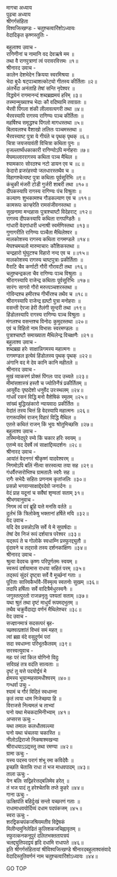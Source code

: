 मागचा अध्याय  
पुढचा अध्याय  
श्रीगर्गसंहिता  
विश्वजित्खण्डः - चतुश्चत्वारिंशोऽध्यायः  
वेदादिकृत कृष्णस्तुतिः -  
  
बहुलाश्व उवाच -  
रागिणीनां च नामानि वद देवऋषे मम ॥  
तथा वै रागपुत्राणां त्वं परावरवित्तमः ॥१॥  
श्रीनारद उवाच -  
कालेन देशभेदेन क्रियया स्वरमिश्रया ॥  
भेदा बुधैः षट्पञ्चाशत्कोट्यो गीतस्य कीर्तिताः ॥२॥  
अंतर्भेदा अनंताहि तेषां सन्ति नृपेश्वर ॥  
विद्ध्येनं रागमानन्दं शब्दब्रह्ममयं हरिम् ॥३॥  
तस्मान्मुख्याश्च भेदाः कौ वदिष्यामि तवाग्रतः ॥  
भैरवी पिंगला शंकी लीलावत्यगरी तथा ॥४॥  
भैरवस्यापि रागस्य रागिण्यः पञ्च कीर्तिताः ॥  
महर्षिश्च समृद्धश्च पिंगलो मागधस्तथा ॥५॥  
बिलावलश्च वैशाखो ललितः पञ्चमस्तथा ॥  
भैरवस्याष्ट पुत्रा ये गीयंते च पृथक् पृथक् ॥६॥  
चित्रा जयजयावंती विचित्रा कथिता पुनः ॥  
वृजल्लार्ष्यंधकाकारी रागिण्योऽपि मनोहराः ॥७॥  
मेघमल्लाररागस्य कथिता पञ्च मैथिल ॥  
श्यामकारः सोरठश्च नटो डायन एव च ॥८॥  
केदारो व्रजरंहस्यो जलधारस्तथैव च ॥  
विहागश्चेत्यष्ट पुत्रा कथिताः पूर्वसूरिभिः ॥९॥  
कंचुकी मंजरी टोडी गुर्जरी शाबरी तथा ॥१०॥  
दीपकस्यापि रागस्य रागिण्यः पंच विश्रुताः ॥  
कल्याणः शुभकामश्च गौडकल्याण एव च ॥११॥  
कामरूपः कान्हरेति रामसंजीवनस्तथा ॥  
सुखनामा मन्दहासः पुत्राश्चाष्टौ विदेहराट् ॥१२॥  
रागस्य दीपकस्यापि कथिता रागपण्डितैः ॥  
गांधारी वेदगांधारी धनाश्री स्वर्मणिस्तथा ॥१३॥  
गुणागरीति रागिण्यः पञ्चैता मैथिलेश्वर ॥  
मालकोशस्य रागस्य कथिता रागमण्डले ॥१४॥  
मेघश्चमचलो मारुमाचारः कौशिकस्तथा ॥  
चन्द्रहारो घुंघुटश्च विहारो नन्द एव च ॥॥१५॥  
मालकोशस्य रागस्य चाष्टपुत्राः प्रकीर्तिताः ॥  
वैराटि चैव कर्णाटी गौरी गौरावटी तथा ॥१६॥  
चतुश्चन्द्रकला चैव रागिण्यः पञ्च विश्रुताः ॥  
श्रीरागस्यापि राजेन्द्र कथिताः पूर्वसूरिभिः ॥१७॥  
सारंगः सागरो गौरो मरुत्पञ्चशरस्तथा ॥  
गोविन्दश्च हमीरश्च गीर्भीरश्च तथैव च ॥१८॥  
श्रीरागस्यापि राजेन्द्र ह्यष्टौ पुत्रा मनोहराः ॥  
वसन्ती ऐरजा हेरी तैलंगी सुन्दरी तथा ॥१९॥  
हिंडोलस्यापि रागस्य रागिण्यः पञ्च विश्रुताः ॥  
मंगलश्च वसन्तश्च विनोदः कुमुदस्तथा ॥२०॥  
एवं च विहितो नाम विभासः स्वरमण्डलः ॥  
पुत्राश्चाष्टौ समाख्याता मैथिलेन्द्र विचक्षणैः ॥२१॥  
बहुलाश्व उवाच -  
शब्दब्रह्म हरेः साक्षान्निगमस्य महात्मनः ॥  
रागमण्डल इत्येवं हिंडोलस्य पृथक् पृथक् ॥२२॥  
अंगानि वद मे देव कानि कानि महीतले ॥  
श्रीनारद उवाच -  
मुखं व्याकरणं प्रोक्तं पिंगलः पाद उच्यते ॥२३॥  
मीमांसशास्त्रं हस्तौ च ज्योतिर्नेत्रं प्रकीर्तितम् ॥  
आयुर्वेदः पृष्ठदेशो धनुर्वेद उरःस्थलम् ॥२४॥  
गांधर्वं रसनं विद्धि मनो वैशेषिकं स्मृतम् ॥२५॥  
सांख्यं बुद्धिरहंकारो न्यायवादः प्रकीर्तितः ॥  
वेदांतं तस्य चित्तं हि वेदस्यापि महात्मनः ॥२६॥  
रागरूपमिमं राजन् विहारं विद्धि मैथिल ॥  
एतत्ते कथितं राजन् किं भूयः श्रोतुमिच्छसि ॥२७॥  
बहुलाश्व उवाच -  
तस्मिन्वेदपुरे रम्ये किं चकार हरिः स्वयम् ॥  
एतन्मे वद देवर्षे त्वं साक्षाद्दिव्यदर्शनः ॥२८॥  
श्रीनारद उवाच -  
आयांतं वेदनगरं श्रीकृष्णं यादवेश्वरम् ॥  
निगमोऽपि बलिं नीत्वा सरस्वत्या तया सह ॥२९॥  
गंधर्वैरप्सरोभिश्च ग्रामतालैः स्वरैः सह ॥  
रागैः सभेदैः सहितः प्रणनाम कृतांजलिः ॥३०॥  
प्रसन्नो भगवान्साक्षाद्देवदेवो जनार्दनः ॥  
वेदं प्राह यदूनां च सर्वेषां शृण्वतां सताम् ३१॥  
श्रीभगवानुवाच -  
निगम त्वं वरं ब्रूहि यत्ते मनसि वर्तते ॥  
दुर्लभं किं त्रिलोकेषु भक्तानां हर्षिते मयि ॥३२॥  
वेद उवाच -  
यदि देव प्रसन्नोऽसि सर्वे ये मे सुपार्षदाः ॥  
तेषां देव निजं रूपं दर्शयात्र परेश्वर ॥३३॥  
यद्‌रूपं ते च गोलोके स्वधाम्नि प्रस्फुरद्द्युतौ ॥  
वृंदावने च तद्‌रासे तस्य दर्शनकांक्षिणः ॥३४॥  
श्रीनारद उवाच -  
श्रुत्वा वेदवचः कृष्णः परिपूर्णतमः स्वयम् ॥  
स्वरूपं दर्शयामास राधया सहितं परम् ॥३५॥  
तद्‌रूपं सुंदरं दृष्ट्वा सर्वे वै मूर्च्छनां गताः ॥  
पूरिताः सात्त्विकैर्भावै-र्विस्मृत्य स्वतनोः सुखम् ॥३६॥  
तदापि हर्षिताः सर्वे वादित्रैर्मधुरस्वनैः ॥  
जगुस्तत्पुरतो राजन्ननृतुः पश्यतां सताम् ॥३७॥  
यथा श्रुतं तथा दृष्टं माधुर्यं रूपमद्‌भुतम् ॥  
तथैव चक्रुर्वेदाद्या वर्णनं मैथिलेश्चर ॥३८॥  
वेद उवाच -  
सज्ज्ञानमात्रं सदसत्परं बृह-  
     च्छश्वत्प्रशांतं विभवं समं महत् ॥  
त्वां ब्रह्म वंदे वसुदुर्गमं परां  
     सदा स्वधाम्ना परिभूतकैतवम् ॥३९॥  
सरस्वत्युवाच -  
महः परं त्वां किल योगिनो विदुः  
     सविग्रहं तत्र वदंति सात्वताः ॥  
दृष्टं तु यत्ते पदयोर्द्वयं मे  
     क्षेमस्य भूयान्महसामधीश्वरम् ॥४०॥  
गन्धर्वा उचुः -  
श्यामं च गौरं विदितं स्वधाम्ना  
     कृतं त्वया धाम निजेच्छया हि ॥  
विराजसे नित्यमलं च ताभ्यां  
     घनो यथा मेचकदामिनीभ्याम् ॥४१॥  
अप्सरस ऊचुः -  
यथा तमालः कलधौतवल्ल्या  
     घनो यथा चंचलया चकास्ति ॥  
नीलोऽद्रिराजो निकषाश्मखन्या  
     श्रीराधयाऽऽद्यस्तु तथा रमण्या ॥४२॥  
ग्रामा ऊचुः -  
यस्य पदस्य परागं शंभू रमा कविदेवैः ॥  
इच्छति चेतासि राधा तं भज माधवपादम् ॥४३॥  
ताला ऊचुः -  
येन बलिः सद्विहरेत्तद्‌बलिमेव हरेत् ॥  
तं भज पादं तु हरेश्चेतसि तप्ते कुहरे ॥४४॥  
गाना ऊचुः -  
ऊत्क्षिपंति बहिर्दुःखं सन्तो यच्छरणं गताः ॥  
राधामाधवयोर्दिव्यं दधाम पदपंकजम् ॥४५॥  
स्वरा ऊचुः -  
शरद्विकचपंकजश्रियमतीव विद्वेषकं  
     मिलीन्दमुनिलेढितं कुलिशकजचिह्नावृतम् ॥  
स्फुरत्कनकनूपुरं दलितभक्ततापत्रयं  
     चलद्द्युतिपदद्वयं हृदि दधामि राधापते ॥४६॥  
इति श्रीगर्गसंहितायां श्रीविश्वजित्खण्डे श्रीनारदबहुलाश्वसंवादे  
वेदादिस्तुतिवर्णनं नाम चतुश्चत्वारिंशोऽध्यायः ॥४४॥  
  
GO TOP
